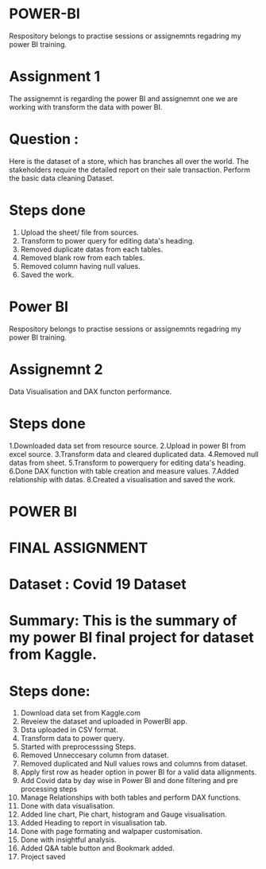 # POWER-BI
Respository belongs to practise sessions or assignemnts regadring my power BI training.

# Assignment 1

The assignemnt is regarding the power BI and assignemnt one we are working with transform the data with power BI.
# Question :  

Here is the dataset of a store, which has branches all over the world. The stakeholders require the detailed report on their sale transaction. Perform the basic data cleaning Dataset.

# Steps done

1. Upload the sheet/ file from sources.
2. Transform to power query for editing data's heading.
3. Removed duplicate datas from each tables.
4. Removed blank row from each tables.
5. Removed column having null values.
6. Saved the work.

# Power BI 
Respository belongs to practise sessions or assignemnts regadring my power BI training.

# Assignemnt 2

Data Visualisation and DAX functon performance.

# Steps done

1.Downloaded data set from resource source. 
2.Upload in power BI from excel source. 
3.Transform data and cleared duplicated data.
4.Removed null datas from sheet. 
5.Transform to powerquery for editing data's heading. 
6.Done DAX function with table creation and measure values. 
7.Added relationship with datas. 
8.Created a visualisation and saved the work.


# POWER BI  

# FINAL ASSIGNMENT 

# Dataset : Covid 19 Dataset

# Summary:  This is the summary of my power BI final project for dataset from Kaggle.

# Steps done:

1. Download data set from Kaggle.com
2. Reveiew the dataset and uploaded in PowerBI app.
3. Dsta uploaded in CSV format. 
4. Transform data to power query.
5. Started with preprocesssing Steps.
6. Removed Unneccesary column from dataset.
7. Removed duplicated and Null values rows and columns from dataset.
8. Apply first row as header option in power BI for a valid data allignments.
9. Add Covid data by day wise in Power BI and done filtering and pre processing steps
10. Manage Relationships with both tables and perform DAX functions.
11. Done with data visualisation.
12. Added line chart, Pie chart, histogram and Gauge visualisation.
13. Added Heading to report in visualisation tab.
14. Done with page formating and walpaper customisation.
15. Done with insightful analysis.
16. Added Q&A table button and Bookmark added.
17. Project saved







